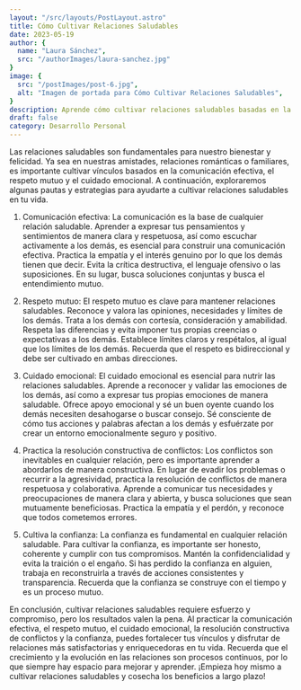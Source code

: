 ```yaml
---
layout: "/src/layouts/PostLayout.astro"
title: Cómo Cultivar Relaciones Saludables
date: 2023-05-19
author: {
  name: "Laura Sánchez",
  src: "/authorImages/laura-sanchez.jpg"
}
image: {
  src: "/postImages/post-6.jpg",
  alt: "Imagen de portada para Cómo Cultivar Relaciones Saludables",
}
description: Aprende cómo cultivar relaciones saludables basadas en la comunicación efectiva, el respeto mutuo y el cuidado emocional.
draft: false
category: Desarrollo Personal
---
```


Las relaciones saludables son fundamentales para nuestro bienestar y felicidad. Ya sea en nuestras amistades, relaciones románticas o familiares, es importante cultivar vínculos basados en la comunicación efectiva, el respeto mutuo y el cuidado emocional. A continuación, exploraremos algunas pautas y estrategias para ayudarte a cultivar relaciones saludables en tu vida.

1. Comunicación efectiva:
La comunicación es la base de cualquier relación saludable. Aprender a expresar tus pensamientos y sentimientos de manera clara y respetuosa, así como escuchar activamente a los demás, es esencial para construir una comunicación efectiva. Practica la empatía y el interés genuino por lo que los demás tienen que decir. Evita la crítica destructiva, el lenguaje ofensivo o las suposiciones. En su lugar, busca soluciones conjuntas y busca el entendimiento mutuo.

2. Respeto mutuo:
El respeto mutuo es clave para mantener relaciones saludables. Reconoce y valora las opiniones, necesidades y límites de los demás. Trata a los demás con cortesía, consideración y amabilidad. Respeta las diferencias y evita imponer tus propias creencias o expectativas a los demás. Establece límites claros y respétalos, al igual que los límites de los demás. Recuerda que el respeto es bidireccional y debe ser cultivado en ambas direcciones.

3. Cuidado emocional:
El cuidado emocional es esencial para nutrir las relaciones saludables. Aprende a reconocer y validar las emociones de los demás, así como a expresar tus propias emociones de manera saludable. Ofrece apoyo emocional y sé un buen oyente cuando los demás necesiten desahogarse o buscar consejo. Sé consciente de cómo tus acciones y palabras afectan a los demás y esfuérzate por crear un entorno emocionalmente seguro y positivo.

4. Practica la resolución constructiva de conflictos:
Los conflictos son inevitables en cualquier relación, pero es importante aprender a abordarlos de manera constructiva. En lugar de evadir los problemas o recurrir a la agresividad, practica la resolución de conflictos de manera respetuosa y colaborativa. Aprende a comunicar tus necesidades y preocupaciones de manera clara y abierta, y busca soluciones que sean mutuamente beneficiosas. Practica la empatía y el perdón, y reconoce que todos cometemos errores.

5. Cultiva la confianza:
La confianza es fundamental en cualquier relación saludable. Para cultivar la confianza, es importante ser honesto, coherente y cumplir con tus compromisos. Mantén la confidencialidad y evita la traición o el engaño. Si has perdido la confianza en alguien, trabaja en reconstruirla a través de acciones consistentes y transparencia. Recuerda que la confianza se construye con el tiempo y es un proceso mutuo.

En conclusión, cultivar relaciones saludables requiere esfuerzo y compromiso, pero los resultados valen la pena. Al practicar la comunicación efectiva, el respeto mutuo, el cuidado emocional, la resolución constructiva de conflictos y la confianza, puedes fortalecer tus vínculos y disfrutar de relaciones más satisfactorias y enriquecedoras en tu vida. Recuerda que el crecimiento y la evolución en las relaciones son procesos continuos, por lo que siempre hay espacio para mejorar y aprender. ¡Empieza hoy mismo a cultivar relaciones saludables y cosecha los beneficios a largo plazo!
